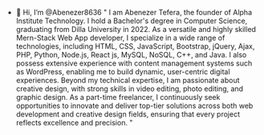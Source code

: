 - 👋 Hi, I’m @Abenezer8636
" I am Abenezer Tefera, the founder of Alpha Institute Technology.
I hold a Bachelor's degree in Computer Science, graduating from
Dilla University in 2022. As a versatile and highly skilled
Mern-Stack Web App developer, I specialize in a wide range
 of technologies, including HTML, CSS, JavaScript, Bootstrap,
jQuery, Ajax, PHP, Python, Node.js, React js, MySQL, NoSQL,
C++, and Java. I also possess extensive experience with
content management systems such as WordPress, enabling
me to build dynamic, user-centric digital experiences.
Beyond my technical expertise, I am passionate about
creative design, with strong skills in video editing,
 photo editing, and graphic design. As a part-time freelancer,
 I continuously
seek opportunities to innovate and deliver top-tier solutions across both web development and creative design fields, ensuring that every project reflects excellence and precision. "

<!---
Abenezer8636/Abenezer8636 is a ✨ special ✨ repository because its `README.md` (this file) appears on your GitHub profile.
You can click the Preview link to take a look at your changes.
--->
